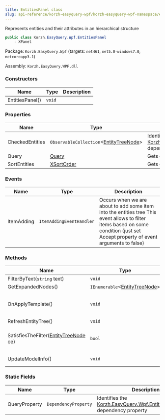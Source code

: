 ```yaml
---
title: EntitiesPanel class
slug: api-reference/korzh-easyquery-wpf/korzh-easyquery-wpf-namespace/entitiespanel-class
---
```


Represents entities and their attributes in an hierarchical structure
```csharp
public class Korzh.EasyQuery.Wpf.EntitiesPanel
    : XPanel

```
Package: `Korzh.EasyQuery.Wpf` (targets: `net461`, `net5.0-windows7.0`, `netcoreapp3.1`)

Assembly: `Korzh.EasyQuery.WPF.dll`

### Constructors

| Name | Type | Description | 
| --- | --- | --- | 
| EntitiesPanel() | `void` |  | 


### Properties

| Name | Type | Description | 
| --- | --- | --- | 
| CheckedEntities | `ObservableCollection`&lt;[EntityTreeNode](//easyquery/docs/api-reference/korzh-easyquery-wpf/korzh-easyquery-wpf-namespace/entitytreenode-class)&gt; | Identifies [Korzh.EasyQuery.Wpf.EntitiesPanel.CheckedEntities](//easyquery/docs/api-reference/korzh-easyquery-wpf/korzh-easyquery-wpf-namespace/entitiespanel-class) dependency property | 
| Query | [Query](//easyquery/docs/api-reference/korzh-easyquery/korzh-easyquery-namespace/query-class) | Gets or sets the query. | 
| SortEntities | [XSortOrder](//easyquery/docs/api-reference/korzh-easyquery-wpf/korzh-easyquery-wpf-namespace/xsortorder-enum) | Gets or sets the order of entities in context menu. | 


### Events

| Name | Type | Description | 
| --- | --- | --- | 
| ItemAdding | `ItemAddingEventHandler` | Occurs when we are about to add some item into the entities tree  This event allows to filter items based on some condition (just set Accept property of event arguments to false) | 


### Methods

| Name | Type | Description | 
| --- | --- | --- | 
| FilterByText(`string` text) | `void` | Filters entity tree by some text | 
| GetExpandedNodes() | `IEnumerable`&lt;[EntityTreeNode](//easyquery/docs/api-reference/korzh-easyquery-wpf/korzh-easyquery-wpf-namespace/entitytreenode-class)&gt; | Returns all currently expanded nodes | 
| OnApplyTemplate() | `void` | When overridden in a derived class, is invoked whenever application code or internal processes call `System.Windows.FrameworkElement.ApplyTemplate`. | 
| RefreshEntityTree() | `void` | Refreshes the entity tree. | 
| SatisfiesTheFilter([EntityTreeNode](//easyquery/docs/api-reference/korzh-easyquery-wpf/korzh-easyquery-wpf-namespace/entitytreenode-class) ce) | `bool` | Returns true if the item passed in parameter satisfies the current filter.  This method calls FilterItem event which allows you to filter some items before they are added into the tree | 
| UpdateModelInfo() | `void` | Updates the control by the latest changes in associated model. | 


### Static Fields

| Name | Type | Description | 
| --- | --- | --- | 
| QueryProperty | `DependencyProperty` | Identifies the [Korzh.EasyQuery.Wpf.EntitiesPanel.Query](//easyquery/docs/api-reference/korzh-easyquery-wpf/korzh-easyquery-wpf-namespace/entitiespanel-class) dependency property |